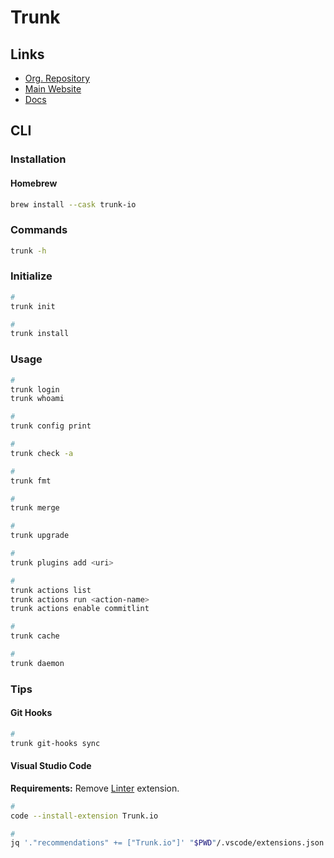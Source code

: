 # Trunk

## Links

- [Org. Repository](https://github.com/trunk-io)
- [Main Website](https://trunk.io/)
- [Docs](https://docs.trunk.io/docs)

## CLI

### Installation

#### Homebrew

```sh
brew install --cask trunk-io
```

### Commands

```sh
trunk -h
```

### Initialize

```sh
#
trunk init

#
trunk install
```

### Usage

```sh
#
trunk login
trunk whoami

#
trunk config print

#
trunk check -a

#
trunk fmt

#
trunk merge

#
trunk upgrade

#
trunk plugins add <uri>

#
trunk actions list
trunk actions run <action-name>
trunk actions enable commitlint

#
trunk cache

#
trunk daemon
```

### Tips

#### Git Hooks

```sh
#
trunk git-hooks sync
```

#### Visual Studio Code

**Requirements:** Remove [Linter](/linter.md) extension.

```sh
#
code --install-extension Trunk.io

#
jq '."recommendations" += ["Trunk.io"]' "$PWD"/.vscode/extensions.json | sponge "$PWD"/.vscode/extensions.json
```
